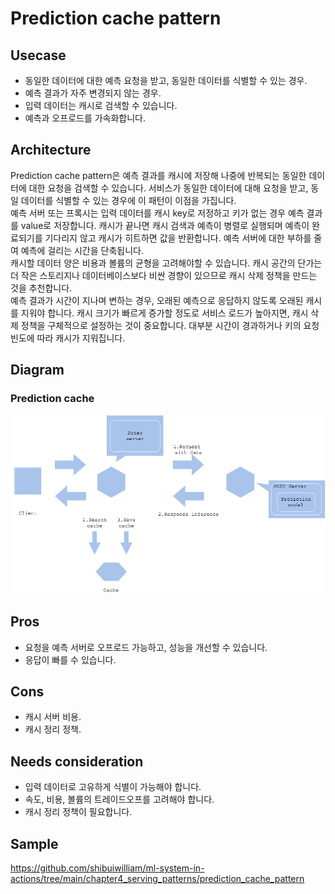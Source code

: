 # Prediction cache pattern

## Usecase
- 동일한 데이터에 대한 예측 요청을 받고, 동일한 데이터를 식별할 수 있는 경우.
- 예측 결과가 자주 변경되지 않는 경우.
- 입력 데이터는 캐시로 검색할 수 있습니다.
- 예측과 오프로드를 가속화합니다.

## Architecture
Prediction cache pattern은 예측 결과를 캐시에 저장해 나중에 반복되는 동일한 데이터에 대한 요청을 검색할 수 있습니다. 서비스가 동일한 데이터에 대해 요청을 받고, 동일 데이터를 식별할 수 있는 경우에 이 패턴이 이점을 가집니다. <br>
예측 서버 또는 프록시는 입력 데이터를 캐시 key로 저정하고 키가 없는 경우 예측 결과를 value로 저장합니다. 캐시가 끝나면 캐시 검색과 예측이 병렬로 실행되며 예측이 완료되기를 기다리지 않고 캐시가 히트하면 값을 반환합니다. 예측 서버에 대한 부하를 줄여 예측에 걸리는 시간을 단축됩니다. <br>
캐시할 데이터 양은 비용과 볼륨의 균형을 고려해야할 수 있습니다. 캐시 공간의 단가는 더 작은 스토리지나 데이터베이스보다 비싼 경향이 있으므로 캐시 삭제 정책을 만드는 것을 추천합니다. <br>
예측 결과가 시간이 지나며 변하는 경우, 오래된 예측으로 응답하지 않도록 오래된 캐시를 지워야 합니다. 캐시 크기가 빠르게 증가할 정도로 서비스 로드가 높아지면, 캐시 삭제 정책을 구체적으로 설정하는 것이 중요합니다. 대부분 시간이 경과하거나 키의 요청 빈도에 따라 캐시가 지워집니다.

## Diagram
### Prediction cache 
![diagram](diagram.png)


## Pros
- 요청을 예측 서버로 오프로드 가능하고, 성능을 개선할 수 있습니다.
- 응답이 빠를 수 있습니다.

## Cons
- 캐시 서버 비용.
- 캐시 정리 정책.

## Needs consideration
- 입력 데이터로 고유하게 식별이 가능해야 합니다.
- 속도, 비용, 볼륨의 트레이드오프를 고려해야 합니다.
- 캐시 정리 정책이 필요합니다.

## Sample
https://github.com/shibuiwilliam/ml-system-in-actions/tree/main/chapter4_serving_patterns/prediction_cache_pattern
